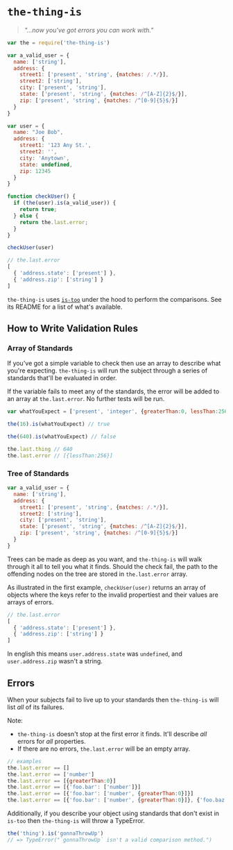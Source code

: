 # `the-thing-is`

> _"…now you've got errors you can work with."_

``` javascript
var the = require('the-thing-is')

var a_valid_user = {
  name: ['string'],
  address: {
    street1: ['present', 'string', {matches: /.*/}],
    street2: ['string'],
    city: ['present', 'string'],
    state: ['present', 'string', {matches: /^[A-Z]{2}$/}],
    zip: ['present', 'string', {matches: /^[0-9]{5}$/}]
  }
}

var user = {
  name: "Joe Bob",
  address: {
    street1: '123 Any St.',
    street2: '',
    city: 'Anytown',
    state: undefined,
    zip: 12345
  }
}

function checkUser() {
  if (the(user).is(a_valid_user)) {
    return true;
  } else {
    return the.last.error;
  }
}

checkUser(user)
```

``` javascript
// the.last.error
[
  { 'address.state': ['present'] },
  { 'address.zip': ['string'] }
]
```

`the-thing-is` uses [`is-too`](https://github.com/LoudBit/is-too) under the hood to perform the comparisons. See its README for a list of what's available.

## How to Write Validation Rules

### Array of Standards

If you've got a simple variable to check then use an array to describe what you're expecting. `the-thing-is` will run the subject through a series of standards that'll be evaluated in order.

If the variable fails to meet any of the standards, the error will be added to an array at `the.last.error`. No further tests will be run.

``` javascript
var whatYouExpect = ['present', 'integer', {greaterThan:0, lessThan:256}]

the(16).is(whatYouExpect) // true

the(640).is(whatYouExpect) // false

the.last.thing // 640
the.last.error // [{lessThan:256}]
```

### Tree of Standards

``` javascript
var a_valid_user = {
  name: ['string'],
  address: {
    street1: ['present', 'string', {matches: /.*/}],
    street2: ['string'],
    city: ['present', 'string'],
    state: ['present', 'string', {matches: /^[A-Z]{2}$/}],
    zip: ['present', 'string', {matches: /^[0-9]{5}$/}]
  }
}
```

Trees can be made as deep as you want, and `the-thing-is` will walk through it all to tell you what it finds. Should the check fail, the path to the offending nodes on the tree are stored in `the.last.error` array.

As illustrated in the first example, `checkUser(user)` returns an array of objects where the keys refer to the invalid propertiest and their values are arrays of errors.

``` javascript
// the.last.error
[
  { 'address.state': ['present'] },
  { 'address.zip': ['string'] }
]
```

In english this means `user.address.state` was `undefined`, and `user.address.zip` wasn't a string.


## Errors

When your subjects fail to live up to your standards then `the-thing-is` will list _all_ of its failures.

Note:

- `the-thing-is` doesn't stop at the first error it finds. It'll describe _all_ errors for _all_ properties.
- If there are no errors, `the.last.error` will be an empty array.

``` javascript
// examples
the.last.error == []
the.last.error == ['number']
the.last.error == [{greaterThan:0}]
the.last.error == [{'foo.bar': ['number']}]
the.last.error == [{'foo.bar': ['number', {greaterThan:0}]}]
the.last.error == [{'foo.bar': ['number', {greaterThan:0}]}, {'foo.baz': ['number', {lessThan:256}]}]
```

Additionally, if you describe your object using standards that don't exist in `is-too` then `the-thing-is` will throw a TypeError.

``` javascript
the('thing').is('gonnaThrowUp')
// => TypeError("`gonnaThrowUp` isn't a valid comparison method.")
```
